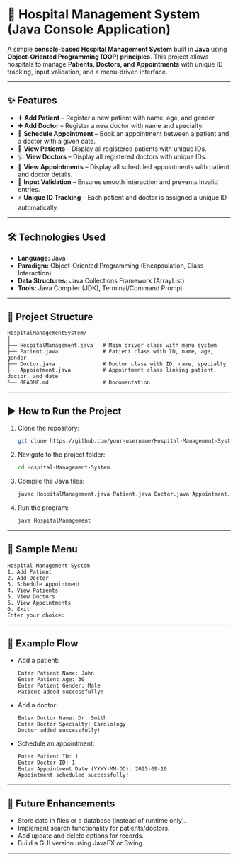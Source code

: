 
# 🏥 Hospital Management System (Java Console Application)

A simple **console-based Hospital Management System** built in **Java** using **Object-Oriented Programming (OOP) principles**.
This project allows hospitals to manage **Patients, Doctors, and Appointments** with unique ID tracking, input validation, and a menu-driven interface.

---

## ✨ Features

* ➕ **Add Patient** – Register a new patient with name, age, and gender.
* ➕ **Add Doctor** – Register a new doctor with name and specialty.
* 📅 **Schedule Appointment** – Book an appointment between a patient and a doctor with a given date.
* 👥 **View Patients** – Display all registered patients with unique IDs.
* 🩺 **View Doctors** – Display all registered doctors with unique IDs.
* 📖 **View Appointments** – Display all scheduled appointments with patient and doctor details.
* 🔐 **Input Validation** – Ensures smooth interaction and prevents invalid entries.
* ⚡ **Unique ID Tracking** – Each patient and doctor is assigned a unique ID automatically.

---

## 🛠️ Technologies Used

* **Language:** Java
* **Paradigm:** Object-Oriented Programming (Encapsulation, Class Interaction)
* **Data Structures:** Java Collections Framework (ArrayList)
* **Tools:** Java Compiler (JDK), Terminal/Command Prompt

---

## 📂 Project Structure

```
HospitalManagementSystem/
│
├── HospitalManagement.java   # Main driver class with menu system
├── Patient.java              # Patient class with ID, name, age, gender
├── Doctor.java               # Doctor class with ID, name, specialty
├── Appointment.java          # Appointment class linking patient, doctor, and date
└── README.md                 # Documentation
```

---

## ▶️ How to Run the Project

1. Clone the repository:

   ```bash
   git clone https://github.com/your-username/Hospital-Management-System.git
   ```

2. Navigate to the project folder:

   ```bash
   cd Hospital-Management-System
   ```

3. Compile the Java files:

   ```bash
   javac HospitalManagement.java Patient.java Doctor.java Appointment.java
   ```

4. Run the program:

   ```bash
   java HospitalManagement
   ```

---

## 📌 Sample Menu

```
Hospital Management System
1. Add Patient
2. Add Doctor
3. Schedule Appointment
4. View Patients
5. View Doctors
6. View Appointments
0. Exit
Enter your choice:
```

---

## 📖 Example Flow

* Add a patient:

  ```
  Enter Patient Name: John
  Enter Patient Age: 30
  Enter Patient Gender: Male
  Patient added successfully!
  ```

* Add a doctor:

  ```
  Enter Doctor Name: Dr. Smith
  Enter Doctor Specialty: Cardiology
  Doctor added successfully!
  ```

* Schedule an appointment:

  ```
  Enter Patient ID: 1
  Enter Doctor ID: 1
  Enter Appointment Date (YYYY-MM-DD): 2025-09-10
  Appointment scheduled successfully!
  ```

---

## 🚀 Future Enhancements

* Store data in files or a database (instead of runtime only).
* Implement search functionality for patients/doctors.
* Add update and delete options for records.
* Build a GUI version using JavaFX or Swing.

---


